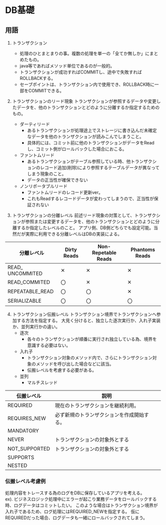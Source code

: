 # DB基礎
## 用語
1. トランザクション
    - 処理のひとまとまりの事。複数の処理を単一の「全てか無しか」にまとめたもの。
    - java等であればメソッド単位であるのが一般的。  
    - トランザクションが成功すればCOMMITし、途中で失敗すればROLLBACKする。
    - セーブポイントは、トランザクション内で使用でき、ROLLBACK時に一部をCOMMITできる。
2. トランザクションのリード現象
    トランザクションが参照するデータや変更したデータを、他のトランザクションとどのように分離するか指定するためのもの。
    - ダーティリード
      - あるトランザクションが処理途上でストレージに書き込んだ未確定なデータを他のトランザクションが読みこんでしまうこと。
      - 具体的には、コミット前に他のトランザクションがデータをReadし、コミット側がロールバックした場合におこる。
    - ファントムリード
      - あるトランザクションがテーブル参照している時、他トランザクションのレコード追加(削除)により参照するテーブルデータが異なってしまう現象のこと。
      - データの正当性が確保できない
    - ノンリポータブルリード
      - ファントムリードのレコード更新ver。
      - これもReadするレコードデータが変わってしまうので、正当性が保証されない

3. トランザクションの分離レベル
  前述リード現象の対策として、トランザクションが参照または変更するデータを、他のトランザクションとどのように分離するか指定したレベルのこと。
  アプリ側、DB側どちらでも設定可能。当然だが実際に利用できる分離レベルはDBの実装による。

| 分離レベル         | Dirty Reads | Non-Repetable Reads | Phantoms Reads |
| ---               | ---         | ---                 | ---            |
| READ_ UNCOMMITED  | ✕          | ✕                   | ✕             |
| READ_COMMITED     | 〇          | ✕                   | ✕             |
| REPEATABLE_READ   | 〇          | 〇                  | ✕              |
| SERIALIZABLE      | 〇          | 〇                  | 〇              |

4. トランザクション伝搬レベル
   トランザクション境界でトランザクションへ参加する方法を指定する。
   大見く分けると、独立した逐次実行か、入れ子実装か、並列実行かの違い。
   - 逐次
     - 各々のトランザクションが順番に実行され独立している為、境界を意識する必要はない。
   - 入れ子
     - トランザクション対象のメソッド内で、さらにトランザクション対象のメソッドを呼び出した場合などに該当。
     - 伝搬レベルを考慮する必要がある。
   - 並列
     - マルチスレッド

| 伝搬レベル        | 説明                                               | 
| ---              | ---                                                |
| REQUIRED         | 現在のトランザクションを継続利用。                     |
| REQUIRES_NEW     | 必ず新規のトランザクションを作成開始する。             |
| MANDATORY        |                                                    |
| NEVER            | トランザクションの対象外とする                         |
| NOT_SUPPORTED    | トランザクションの対象外とする                         |
| SUPPORTS         |                                                    |
| NESTED           |                                                |

### 伝搬レベル考慮例
処理内容をトレースする為のログをDBに保存しているアプリを考える。  
ex). ビジネスロジック処理中にエラーが起こり業務データをロールバックする時、ログデータはコミットしたい。
このような場合はトランザクション境界が入れ子であるため、ログ処理にはREQUIRED_NEWを指定する。
仮にREQUIREDだった場合、ログデータも一緒にロールバックされてしまう。


